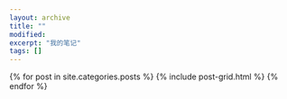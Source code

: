 ```yaml
---
layout: archive
title: ""
modified:
excerpt: "我的笔记"
tags: []
---
```


<div class="tiles">
{% for post in site.categories.posts %}
  {% include post-grid.html %}
{% endfor %}
</div>